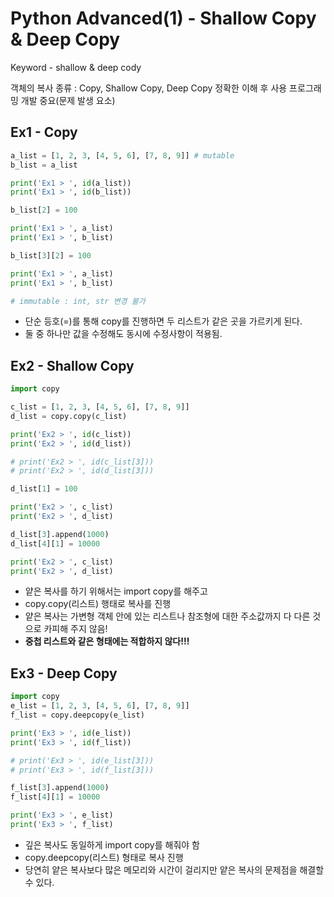 # Python Advanced(1) - Shallow Copy & Deep Copy
Keyword - shallow & deep cody


객체의 복사 종류 : Copy, Shallow Copy, Deep Copy
정확한 이해 후 사용 프로그래밍 개발 중요(문제 발생 요소)

## Ex1 - Copy
```python
a_list = [1, 2, 3, [4, 5, 6], [7, 8, 9]] # mutable
b_list = a_list

print('Ex1 > ', id(a_list))
print('Ex1 > ', id(b_list))

b_list[2] = 100

print('Ex1 > ', a_list)
print('Ex1 > ', b_list)

b_list[3][2] = 100

print('Ex1 > ', a_list)
print('Ex1 > ', b_list)

# immutable : int, str 변경 불가
```
- 단순 등호(=)를 통해 copy를 진행하면 두 리스트가 같은 곳을 가르키게 된다.
- 둘 중 하나만 값을 수정해도 동시에 수정사항이 적용됨.

## Ex2 - Shallow Copy
```python
import copy

c_list = [1, 2, 3, [4, 5, 6], [7, 8, 9]]
d_list = copy.copy(c_list) 

print('Ex2 > ', id(c_list))
print('Ex2 > ', id(d_list))

# print('Ex2 > ', id(c_list[3]))
# print('Ex2 > ', id(d_list[3]))

d_list[1] = 100

print('Ex2 > ', c_list)
print('Ex2 > ', d_list)

d_list[3].append(1000)
d_list[4][1] = 10000

print('Ex2 > ', c_list)
print('Ex2 > ', d_list)
```
- 얕은 복사를 하기 위해서는 import copy를 해주고
- copy.copy(리스트) 행태로 복사를 진행
- 얕은 복사는 가변형 객체 안에 있는 리스트나 참조형에 대한 주소값까지 다 다른 것으로 카피해 주지 않음!
- **중첩 리스트와 같은 형태에는 적합하지 않다!!!**

## Ex3 - Deep Copy
```python
import copy
e_list = [1, 2, 3, [4, 5, 6], [7, 8, 9]]
f_list = copy.deepcopy(e_list) 

print('Ex3 > ', id(e_list))
print('Ex3 > ', id(f_list))

# print('Ex3 > ', id(e_list[3]))
# print('Ex3 > ', id(f_list[3]))

f_list[3].append(1000)
f_list[4][1] = 10000

print('Ex3 > ', e_list)
print('Ex3 > ', f_list)
```
- 깊은 복사도 동일하게 import copy를 해줘야 함
- copy.deepcopy(리스트) 형태로 복사 진행
- 당연히 얕은 복사보다 많은 메모리와 시간이 걸리지만 얕은 복사의 문제점을 해결할 수 있다.